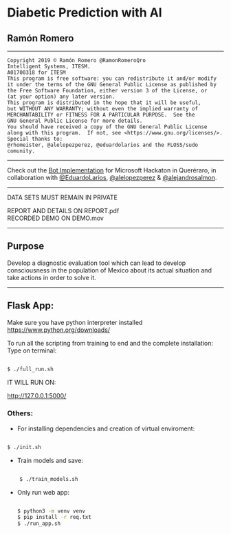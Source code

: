 # Diabetic Prediction with AI
## Ramón Romero

-----

    Copyright 2019 © Ramón Romero @RamonRomeroQro
    Intelligent Systems, ITESM.
    A01700318 for ITESM
    This program is free software: you can redistribute it and/or modify
    it under the terms of the GNU General Public License as published by
    the Free Software Foundation, either version 3 of the License, or
    (at your option) any later version.
    This program is distributed in the hope that it will be useful,
    but WITHOUT ANY WARRANTY; without even the implied warranty of
    MERCHANTABILITY or FITNESS FOR A PARTICULAR PURPOSE.  See the
    GNU General Public License for more details.
    You should have received a copy of the GNU General Public License
    along with this program.  If not, see <https://www.gnu.org/licenses/>.
    Special thanks to: 
    @rhomeister, @alelopezperez, @eduardolarios and the FLOSS/sudo comunity.
    
-------


Check out the <a href="https://github.com/EduardoLarios/MicrosoftHackABot">Bot Implementation</a> for Microsoft Hackaton in Queréraro, in collaboration with [@EduardoLarios](https://www.github.com/EduardoLarios), [@alelopezperez](https://www.github.com/alelopezperez) & [@alejandrosalmon](https://www.github.com/alejandrosalmon).

-------
DATA SETS MUST REMAIN IN PRIVATE

REPORT AND DETAILS ON REPORT.pdf<br>
RECORDED DEMO ON  DEMO.mov

-----

## Purpose

Develop a diagnostic evaluation tool which can lead to develop consciousness
in the population of Mexico about its actual situation and take actions in order to solve it.


-----


## Flask App:

Make sure you have python interpreter installed 
https://www.python.org/downloads/

To run all the scripting from training to end and the complete installation:
Type on terminal:

``` bash

$ ./full_run.sh

```


IT WILL RUN ON:

 http://127.0.0.1:5000/ 


### Others:

+ For installing dependencies and creation of virtual enviroment:

``` bash

$ ./init.sh

```
+ Train models and save:

``` bash

    $ ./train_models.sh
```
+ Only run web app:
    ``` bash

    $ python3 -m venv venv
    $ pip install -r req.txt
    $ ./run_app.sh
    
    ```
    


